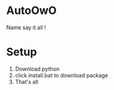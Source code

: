 # AutoOwO
Name say it all !
# Setup
1. Download python
2. click install.bat to download package
3. That's all
